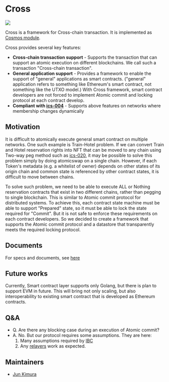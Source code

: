 # Cross

![](https://github.com/datachainlab/cross/workflows/Test/badge.svg)

Cross is a framework for Cross-chain transaction. It is implemented as [Cosmos module](https://github.com/cosmos/cosmos-sdk).

Cross provides several key features:

- **Cross-chain transaction support** - Supports the transaction that can support an atomic execution on different blockchains. We call such a transaction "Cross-chain transaction".
- **General application support** - Provides a framework to enable the support of "general" applications as smart contracts. ("general" application refers to something like Ethereum's smart contract, not something like the UTXO model.) With Cross framework, smart contract developers are not forced to implement Atomic commit and locking protocol at each contract develop.
- **Compliant with [ics-004](https://github.com/cosmos/ics/tree/master/spec/ics-004-channel-and-packet-semantics)** - Supports above features on networks where membership changes dynamically

## Motivation

It is difficult to atomically execute general smart contract on multiple networks. One such example is Train-Hotel problem. If we can convert Train and Hotel reservation rights into NFT that can be moved to any chain using Two-way peg method such as [ics-020](https://github.com/cosmos/ics/tree/master/spec/ics-020-fungible-token-transfer), it may be possible to solve this problem simply by doing atomicswap on a single chain. However, if each Token's metadata (e.g. a whitelist of owner) depends on other states of its origin chain and common state is referenced by other contract states, it is difficult to move between chains.

To solve such problem, we need to be able to execute ALL or Nothing reservation contracts that exist in two different chains, rather than pegging to single blockchain. This is similar to Atomic commit protocol for distributed systems. To achieve this, each contract state machine must be able to support "Prepared" state,  so it must be able to lock the state required for "Commit". But it is not safe to enforce these requirements on each contract developers. So we decided to create a framework that supports the Atomic commit protocol and a datastore that transparently meets the required locking protocol.

## Documents

For specs and documents, see [here](./docs/spec)

## Future works

Currently, Smart contract layer supports only Golang, but there is plan to support EVM in future. This will bring not only scaling, but also interoperability to existing smart contract that is developed as Ethereum contracts.

## Q&A

- Q. Are there any blocking case during an execution of Atomic commit?
- A. No. But our protocol requires some assumptions. They are here:
    1. Many assumptions required by [IBC](https://github.com/cosmos/ics/tree/master/spec)
    1. Any [relayers](https://github.com/cosmos/ics/tree/master/spec/ics-018-relayer-algorithms) work as expected.

## Maintainers

- [Jun Kimura](https://github.com/bluele)
